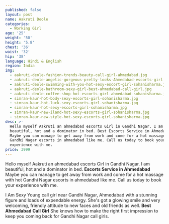 ```yaml
---
published: false
layout: post
name: Aakruti Deole
categories:
  - Working Girl
age: '25'
weight: '50'
height: '5.8'
chest: '36'
waist: '32'
hip: '38'
language: Hindi & English
region: India
img:
  - aakruti-deole-fashion-trends-beauty-call-girl-ahmedabad.jpg
  - aakruti-deole-angelic-gorgeous-pretty-looks-Ahmedabad-escorts-girl.jpg
  - aakruti-deole-swimming-with-you-hot-sexy-escort-girl-sohanisharma.jpg
  - aakruti-deole-bathroom-sexy-girl-best-ahmedabad-call-girl.jpg
  - aakruti-deole-coffee-shop-hot-escorts-girl-ahmedabad-sohanisharma.jpg
  - simran-kaur-hot-body-sexy-escorts-girl-sohanisharma.jpg
  - simran-kaur-hot-luck-sexy-escorts-girl-sohanisharma.jpg
  - simran-kaur-hot-sexy-escorts-girl-sohanisharma.jpg
  - simran-kaur-new-iland-hot-sexy-escorts-girl-sohanisharma.jpg
  - simran-kaur-new-style-hot-sexy-escorts-girl-sohanisharma.jpg
desc: >-
  Hello myself Aakruti an ahmedabad escorts Girl in Gandhi Nagar. I am
  beautiful, hot and a dominator in bed. Best Escorts Service in Ahmedabad.
  Maybe you can manage to get away from work and come for a hot massage with hot
  Gandhi Nagar escorts in ahmedabad like me. Call us today to book your
  experience with me.
price: 3999
---
```

Hello myself Aakruti an ahmedabad escorts Girl in Gandhi Nagar. I am beautiful, hot and a dominator in bed. **Escorts Service in Ahmedabad** Maybe you can manage to get away from work and come for a hot massage with hot Gandhi Nagar escorts in ahmedabad like me. Call us today to book your experience with me.

I Am Sexy Young call girl near Gandhi Nagar, Ahmedabad with a stunning figure and loads of expendable energy. She's got a glowing smile and very welcoming, friendly attitude to new faces and old friends as well. **Best Ahmedabad Call Girl** She knows how to make the right first impression to keep you coming back for Gandhi Nagar call girls.
